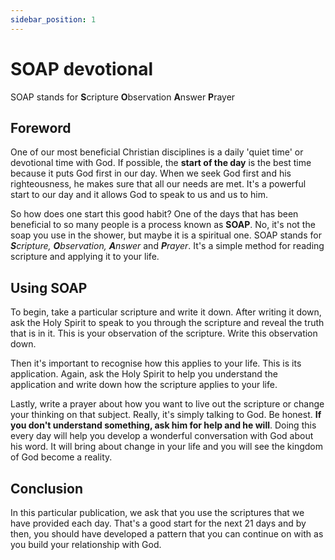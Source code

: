 ```yaml
---
sidebar_position: 1
---
```


# SOAP devotional

SOAP stands for <b>S</b>cripture <b>O</b>bservation <b>A</b>nswer <b>P</b>rayer

## Foreword

One of our most beneficial Christian disciplines is a daily 'quiet time' or devotional time with God. If possible, the <b>start of the day</b> is the best time because it puts God first in our day. When we seek God first and his righteousness, he makes sure that all our needs are met. It's a powerful start to our day and it allows God to speak to us and us to him.

So how does one start this good habit? One of the days that has been beneficial to so many people is a process known as <b>SOAP</b>. No, it's not the soap you use in the shower, but maybe it is a spiritual one. SOAP stands for <em><b>S</b>cripture, <b>O</b>bservation, <b>A</b>nswer</em> and <em><b>P</b>rayer</em>. It's a simple method for reading scripture and applying it to your life.

## Using SOAP

To begin, take a particular scripture and write it down. After writing it down, ask the Holy Spirit to speak to you through the scripture and reveal the truth that is in it. This is your observation of the scripture. Write this observation down.

Then it's important to recognise how this applies to your life. This is its application. Again, ask the Holy Spirit to help you understand the application and write down how the scripture applies to your life.

Lastly, write a prayer about how you want to live out the scripture or change your thinking on that subject. Really, it's simply talking to God. Be honest. <b>If you don't understand something, ask him for help and he will</b>. Doing this every day will help you develop a wonderful conversation with God about his word. It will bring about change in your life and you will see the kingdom of God become a reality.

## Conclusion

In this particular publication, we ask that you use the scriptures that we have provided each day. That's a good start for the next 21 days and by then, you should have developed a pattern that you can continue on with as you build your relationship with God.
